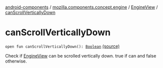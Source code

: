 [android-components](../../index.md) / [mozilla.components.concept.engine](../index.md) / [EngineView](index.md) / [canScrollVerticallyDown](./can-scroll-vertically-down.md)

# canScrollVerticallyDown

`open fun canScrollVerticallyDown(): `[`Boolean`](https://kotlinlang.org/api/latest/jvm/stdlib/kotlin/-boolean/index.html) [(source)](https://github.com/mozilla-mobile/android-components/blob/master/components/concept/engine/src/main/java/mozilla/components/concept/engine/EngineView.kt#L67)

Check if [EngineView](index.md) can be scrolled vertically down.
true if can and false otherwise.

